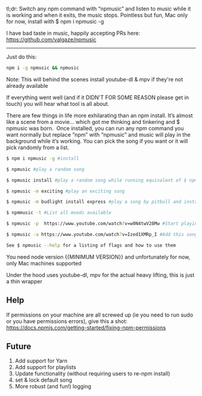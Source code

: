 tl;dr: Switch any npm command with “npmusic” and listen to music while it is working and when it exits, the music stops. Pointless but fun, Mac only for now, install with $ npm i npmusic -g

I have bad taste in music, happily accepting PRs here: https://github.com/valgaze/npmusic

------------

Just do this:

```sh
npm i -g npmusic && npmusic
```

Note: This will behind the scenes install youtube-dl & mpv if they're not already available

If everything went well (and if it DIDN'T FOR SOME REASON please get in touch) you will hear what tool is all about.


There are few things in life more exhilarating than an npm install. It’s almost like a scene from a movie… which got me thinking and tinkering and $ npmusic was born. 
Once installed, you can run any npm command you want normally but replace “npm” with “npmusic” and music will play in the background while it’s working. You can pick the song if you want or it will pick randomly from a list.

```sh
$ npm i npmusic -g #install

$ npmusic #play a random song

$ npmusic install #play a random song while running equivalent of $ npm install (music will turn off when done)

$ npmusic -m exciting #play an exciting song

$ npmusic -m budlight install express #play a song by pitbull and install express [alternative --mood moodName]

$ npmmusic -t #List all moods available

$ npmusic -p  https://www.youtube.com/watch?v=w0N4twV28Mw #Start playing this song in your terminal [alternatively --play url]

$ npmusic -a https://www.youtube.com/watch?v=Ized1XMRp_I #Add this song to the npmusic random rotation [alternatively --add url]

See $ npmusic --help for a listing of flags and how to use them
```


You need node version {{MINIMUM VERSION}} and unfortunately for now, only Mac machines supported

Under the hood uses youtube-dl, mpv for the actual heavy lifting, this is just a thin wrapper

## Help

If permissions on your machine are all screwed up (ie you need to run sudo or you have permissions errors), give this a shot: https://docs.npmjs.com/getting-started/fixing-npm-permissions

## Future
1. Add support for Yarn
2. Add support for playlists
3. Update functionality (without requiring users to re-npm install)
5. set & lock default song
6. More robust (and fun!) logging
